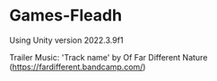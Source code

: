 # Games-Fleadh

Using Unity version 2022.3.9f1

Trailer Music: 'Track name' by Of Far Different Nature (https://fardifferent.bandcamp.com/)
